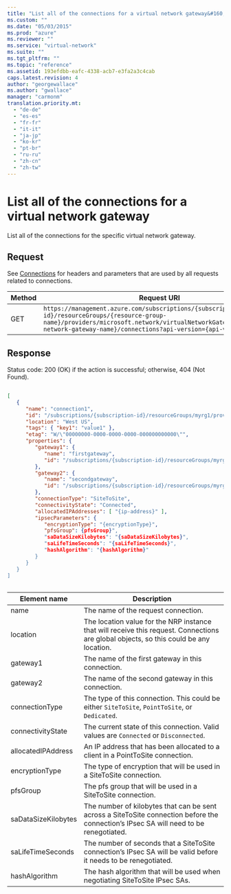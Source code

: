 ```yaml
---
title: "List all of the connections for a virtual network gateway&#160;"
ms.custom: ""
ms.date: "05/03/2015"
ms.prod: "azure"
ms.reviewer: ""
ms.service: "virtual-network"
ms.suite: ""
ms.tgt_pltfrm: ""
ms.topic: "reference"
ms.assetid: 193efdbb-eafc-4338-acb7-e3fa2a3c4cab
caps.latest.revision: 4
author: "georgewallace"
ms.author: "gwallace"
manager: "carmonm"
translation.priority.mt: 
  - "de-de"
  - "es-es"
  - "fr-fr"
  - "it-it"
  - "ja-jp"
  - "ko-kr"
  - "pt-br"
  - "ru-ru"
  - "zh-cn"
  - "zh-tw"
---
```

# List all of the connections for a virtual network gateway&#160;
List all of the connections for the specific virtual network gateway.  
  
## Request  
 See [Connections](../NetworkGatewayREST/connections.md) for headers and parameters that are used by all requests related to connections.  
  
|Method|Request URI|  
|------------|-----------------|  
|GET|`https://management.azure.com/subscriptions/{subscription-id}/resourceGroups/{resource-group-name}/providers/microsoft.network/virtualNetworkGateways/{virtual-network-gateway-name}/connections?api-version={api-version}`|  
  
## Response  
 Status code: 200 (OK) if the action is successful; otherwise, 404 (Not Found).  
  
```json  
  
[  
   {  
      "name": "connection1",  
      "id": "/subscriptions/{subscription-id}/resourceGroups/myrg1/providers/microsoft.network/connections/connection1",  
      "location": "West US",  
      "tags": { "key1": "value1" },  
      "etag": "W/\"00000000-0000-0000-0000-000000000000\"",  
      "properties": {  
         "gateway1": {  
            "name": "firstgateway",  
            "id": "/subscriptions/{subscription-id}/resourceGroups/myrg1/providers/microsoft.network/SiteToSite/firstgateway"  
         },  
         "gateway2": {  
            "name": "secondgateway",  
            "id": "/subscriptions/{subscription-id}/resourceGroups/myrg1/providers/microsoft.network/SiteToSite/secondgateway"  
         },  
         "connectionType": "SiteToSite",  
         "connectivityState": "Connected",  
         "allocatedIPAddresses": [ "{ip-address}" ],  
         "ipsecParameters": {  
            "encryptionType": "{encryptionType}",  
            "pfsGroup": {pfsGroup}",  
            "saDataSizeKilobytes": "{saDataSizeKilobytes}",  
            "saLifeTimeSeconds": "{saLifeTimeSeconds}",  
            "hashAlgorithm": "{hashAlgorithm}"  
         }  
      }  
   }  
]  
  
```  
  
|Element name|Description|  
|------------------|-----------------|  
|name|The name of the request connection.|  
|location|The location value for the NRP instance that will receive this request. Connections are global objects, so this could be any location.|  
|gateway1|The name of the first gateway in this connection.|  
|gateway2|The name of the second gateway in this connection.|  
|connectionType|The type of this connection. This could be either `SiteToSite`, `PointToSite`, or `Dedicated`.|  
|connectivityState|The current state of this connection. Valid values are `Connected` or `Disconnected`.|  
|allocatedIPAddress|An IP address that has been allocated to a client in a PointToSite connection.|  
|encryptionType|The type of encryption that will be used in a SiteToSite connection.|  
|pfsGroup|The pfs group that will be used in a SiteToSite connection.|  
|saDataSizeKilobytes|The number of kilobytes that can be sent across a SiteToSite connection before the connection’s IPsec SA will need to be renegotiated.|  
|saLifeTimeSeconds|The number of seconds that a SiteToSite connection’s IPsec SA will be valid before it needs to be renegotiated.|  
|hashAlgorithm|The hash algorithm that will be used when negotiating SiteToSite IPsec SAs.|